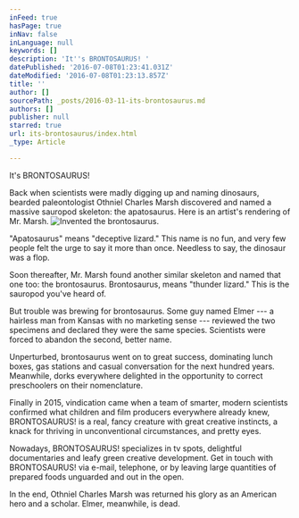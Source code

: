 ```yaml
---
inFeed: true
hasPage: true
inNav: false
inLanguage: null
keywords: []
description: 'It''s BRONTOSAURUS! '
datePublished: '2016-07-08T01:23:41.031Z'
dateModified: '2016-07-08T01:23:13.857Z'
title: ''
author: []
sourcePath: _posts/2016-03-11-its-brontosaurus.md
authors: []
publisher: null
starred: true
url: its-brontosaurus/index.html
_type: Article

---
```

It's BRONTOSAURUS! 

Back when scientists were madly digging up and naming dinosaurs, bearded paleontologist Othniel Charles Marsh discovered and named a massive sauropod skeleton: the apatosaurus. Here is an artist's rendering of Mr. Marsh.
![Invented the brontosaurus.](https://the-grid-user-content.s3-us-west-2.amazonaws.com/ca582214-87de-4ed4-863d-69e6af2187dd.png)

"Apatosaurus" means "deceptive lizard." This name is no fun, and very few people felt the urge to say it more than once. Needless to say, the dinosaur was a flop.

Soon thereafter, Mr. Marsh found another similar skeleton and named that one too: the brontosaurus. Brontosaurus, means "thunder lizard." This is the sauropod you've heard of.

But trouble was brewing for brontosaurus. Some guy named Elmer --- a hairless man from Kansas with no marketing sense --- reviewed the two specimens and declared they were the same species. Scientists were forced to abandon the second, better name. 

Unperturbed, brontosaurus went on to great success, dominating lunch boxes, gas stations and casual conversation for the next hundred years. Meanwhile, dorks everywhere delighted in the opportunity to correct preschoolers on their nomenclature.

Finally in 2015, vindication came when a team of smarter, modern scientists confirmed what children and film producers everywhere already knew, BRONTOSAURUS! is a real, fancy creature with great creative instincts, a knack for thriving in unconventional circumstances, and pretty eyes. 

Nowadays, BRONTOSAURUS! specializes in tv spots, delightful documentaries and leafy green creative development. Get in touch with BRONTOSAURUS! via e-mail, telephone, or by leaving large quantities of prepared foods unguarded and out in the open. 

In the end, Othniel Charles Marsh was returned his glory as an American hero and a scholar. Elmer, meanwhile, is dead.